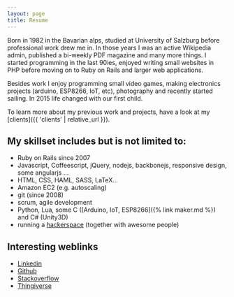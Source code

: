 ```yaml
---
layout: page
title: Resume
---
```


Born in 1982 in the Bavarian alps, studied at University of Salzburg before professional work drew me in. In those years I was an active Wikipedia admin, published a bi-weekly PDF magazine and many more things. I started programming in the last 90ies, enjoyed writing small websites in PHP before moving on to Ruby on Rails and larger web applications.

Besides work I enjoy programming small video games, making electronics projects (arduino, ESP8266, IoT, etc), photography and recently started sailing. In 2015 life changed with our first child.

To learn more about my previous work and projects, have a look at my [clients]({{ 'clients' | relative_url }}).

## My skillset includes but is not limited to:
* Ruby on Rails since 2007
* Javascript, Coffeescript, jQuery, nodejs, backbonejs, responsive design, some angularjs ...
* HTML, CSS, HAML, SASS, LaTeX...
* Amazon EC2 (e.g. autoscaling)
* git (since 2008)
* scrum, agile development
* Python, Lua, some C ([Arduino, IoT, ESP8266]({% link maker.md %}) and C# (Unity3D)
* running a [hackerspace](https://devlol.org) (together with awesome people)

## Interesting weblinks
* [Linkedin](https://www.linkedin.com/in/thomas-r-koll-78150775/)
* [Github](http://github.com/TomK32)
* [Stackoverflow](http://stackoverflow.com/users/story/336392')
* [Thingiverse](http://www.thingiverse.com/TomK32)

